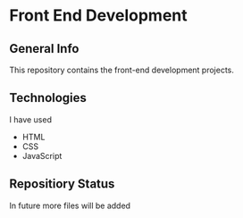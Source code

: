 # Front End Development
## General Info
This repository contains the front-end development projects.

## Technologies
I have used
- HTML
- CSS
- JavaScript

## Repositiory Status
In future more files will be added
